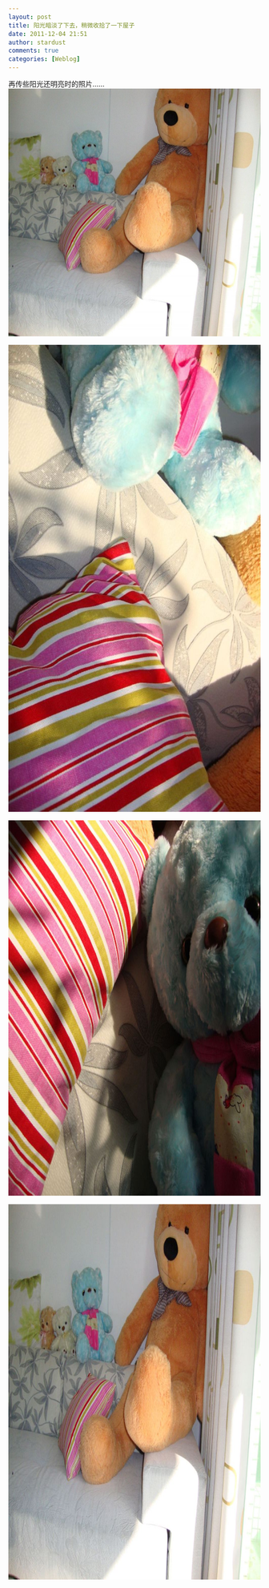 ```yaml
---
layout: post
title: 阳光暗淡了下去，稍微收拾了一下屋子
date: 2011-12-04 21:51
author: stardust
comments: true
categories: [Weblog]
---
```

再传些阳光还明亮时的照片……
<a href="/wp-content/uploads/2011/12/tumblr_lvm8g0riti1qktd12o3_12801.jpg"><img src="/wp-content/uploads/2011/12/tumblr_lvm8g0riti1qktd12o3_12801-1024x768.jpg" alt="tumblr_lvm8g0riti1qktd12o3_1280" width="660" height="495" class="alignnone size-large wp-image-10393" /></a>

<a href="/wp-content/uploads/2011/12/tumblr_lvo7mhiwz31qktd12o1_r1_1280.jpg"><img src="/wp-content/uploads/2011/12/tumblr_lvo7mhiwz31qktd12o1_r1_1280.jpg" alt="tumblr_lvo7mhiwz31qktd12o1_r1_1280" width="700" height="933" class="alignnone size-full wp-image-10394" /></a>

<a href="/wp-content/uploads/2011/12/tumblr_lvo7mhiwz31qktd12o3_1280.jpg"><img src="/wp-content/uploads/2011/12/tumblr_lvo7mhiwz31qktd12o3_1280.jpg" alt="tumblr_lvo7mhiwz31qktd12o3_1280" width="1000" height="750" class="alignnone size-full wp-image-10395" /></a>

<a href="/wp-content/uploads/2011/12/tumblr_lvo7mhiwz31qktd12o4_1280.jpg"><img src="/wp-content/uploads/2011/12/tumblr_lvo7mhiwz31qktd12o4_1280.jpg" alt="tumblr_lvo7mhiwz31qktd12o4_1280" width="1000" height="750" class="alignnone size-full wp-image-10396" /></a>
